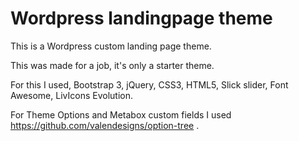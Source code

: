 # Wordpress landingpage theme
This is a Wordpress custom landing page theme.

This was made for a job, it's only a starter theme.


For this I used, Bootstrap 3, jQuery, CSS3, HTML5, Slick slider, Font Awesome, LivIcons Evolution.

For Theme Options and Metabox custom fields I used https://github.com/valendesigns/option-tree .
